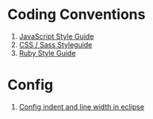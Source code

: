 # Coding Conventions

1. [JavaScript Style Guide](https://github.com/airbnb/javascript)
2. [CSS / Sass Styleguide](https://github.com/airbnb/css)
3. [Ruby Style Guide](https://github.com/bbatsov/ruby-style-guide)

# Config

1. [Config indent and line width in eclipse](https://github.com/minhbkpro/coding-conventions/blob/master/Config%20indent%20in%20eclipse.md)
